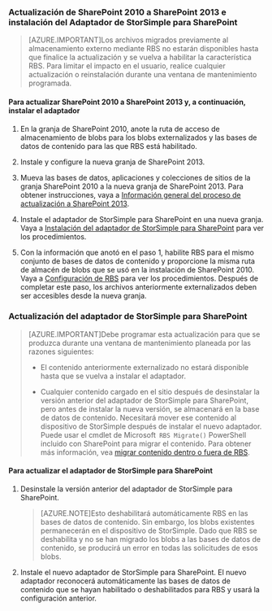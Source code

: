 <!--author=SharS last changed: 9/17/15-->

### Actualización de SharePoint 2010 a SharePoint 2013 e instalación del Adaptador de StorSimple para SharePoint

>[AZURE.IMPORTANT]Los archivos migrados previamente al almacenamiento externo mediante RBS no estarán disponibles hasta que finalice la actualización y se vuelva a habilitar la característica RBS. Para limitar el impacto en el usuario, realice cualquier actualización o reinstalación durante una ventana de mantenimiento programada.

#### Para actualizar SharePoint 2010 a SharePoint 2013 y, a continuación, instalar el adaptador

1. En la granja de SharePoint 2010, anote la ruta de acceso de almacenamiento de blobs para los blobs externalizados y las bases de datos de contenido para las que RBS está habilitado. 

2. Instale y configure la nueva granja de SharePoint 2013.

3. Mueva las bases de datos, aplicaciones y colecciones de sitios de la granja SharePoint 2010 a la nueva granja de SharePoint 2013. Para obtener instrucciones, vaya a [Información general del proceso de actualización a SharePoint 2013](https://technet.microsoft.com/library/cc262483.aspx).

4. Instale el adaptador de StorSimple para SharePoint en una nueva granja. Vaya a [Instalación del adaptador de StorSimple para SharePoint](#install-the-storsimple-adapter-for-sharepoint) para ver los procedimientos.

5. Con la información que anotó en el paso 1, habilite RBS para el mismo conjunto de bases de datos de contenido y proporcione la misma ruta de almacén de blobs que se usó en la instalación de SharePoint 2010. Vaya a [Configuración de RBS](#configure-rbs) para ver los procedimientos. Después de completar este paso, los archivos anteriormente externalizados deben ser accesibles desde la nueva granja.

### Actualización del adaptador de StorSimple para SharePoint

>[AZURE.IMPORTANT]Debe programar esta actualización para que se produzca durante una ventana de mantenimiento planeada por las razones siguientes:
>
>- El contenido anteriormente externalizado no estará disponible hasta que se vuelva a instalar el adaptador.
>
>- Cualquier contenido cargado en el sitio después de desinstalar la versión anterior del adaptador de StorSimple para SharePoint, pero antes de instalar la nueva versión, se almacenará en la base de datos de contenido. Necesitará mover ese contenido al dispositivo de StorSimple después de instalar el nuevo adaptador. Puede usar el cmdlet de Microsoft` RBS Migrate()` PowerShell incluido con SharePoint para migrar el contenido. Para obtener más información, vea [migrar contenido dentro o fuera de RBS](https://technet.microsoft.com/library/ff628255.aspx).


#### Para actualizar el adaptador de StorSimple para SharePoint 

1. Desinstale la versión anterior del adaptador de StorSimple para SharePoint.

    >[AZURE.NOTE]Esto deshabilitará automáticamente RBS en las bases de datos de contenido. Sin embargo, los blobs existentes permanecerán en el dispositivo de StorSimple. Dado que RBS se deshabilita y no se han migrado los blobs a las bases de datos de contenido, se producirá un error en todas las solicitudes de esos blobs.
 
2. Instale el nuevo adaptador de StorSimple para SharePoint. El nuevo adaptador reconocerá automáticamente las bases de datos de contenido que se hayan habilitado o deshabilitados para RBS y usará la configuración anterior.

<!---HONumber=Oct15_HO3-->